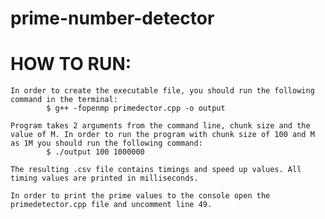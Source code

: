 # prime-number-detector


# HOW TO RUN:
	In order to create the executable file, you should run the following command in the terminal: 
			$ g++ -fopenmp primedector.cpp -o output 

	Program takes 2 arguments from the command line, chunk size and the value of M. In order to run the program with chunk size of 100 and M as 1M you should run the following command:
			$ ./output 100 1000000 

	The resulting .csv file contains timings and speed up values. All timing values are printed in milliseconds.

	In order to print the prime values to the console open the primedetector.cpp file and uncomment line 49. 

